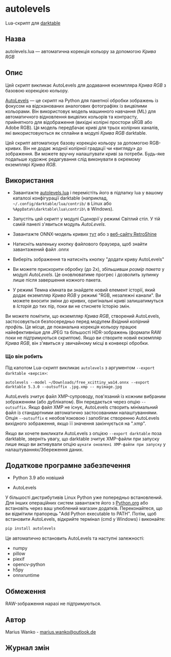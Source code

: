 # autolevels

Lua-скрипт для [darktable](https://www.darktable.org)

## Назва

autolevels.lua — автоматична корекція кольору за допомогою _Крива RGB_

## Опис

Цей скрипт викликає AutoLevels для додавання екземпляра _Крива RGB_ з базовою корекцією кольору.

[AutoLevels](https://github.com/yellowdolphin/autolevels) — це скрипт на Python для пакетної обробки зображень із фокусом на відсканованих аналогових фотографіях із вицвілими кольорами. Він використовує модель машинного навчання (ML) для автоматичного відновлення вицвілих кольорів та контрасту, прийнятного для відображення (вихідні колірні простори sRGB або Adobe RGB). Ця модель передбачає криві для трьох колірних каналів, які використовуються як сплайни в модулі _Крива RGB_ darktable.

Цей скрипт автоматизує базову корекцію кольору за допомогою RGB-кривих. Він не додає жодної колірної градації чи «вигляду» до зображення. Ви можете вручну налаштувати криві за потреби. Будь-яке подальше художнє редагування слід виконувати в окремому екземплярі _Крива RGB_.

## Використання

* Завантажте [autolevels.lua](https://raw.githubusercontent.com/yellowdolphin/darktable-autolevels-module/master/autolevels.lua) і перемістіть його в підпапку lua у вашому каталозі конфігурації darktable (наприклад, `~/.config/darktable/lua/contrib/` в Linux або `%AppData%\darktable\lua\contrib\` в Windows).

* Запустіть цей скрипт у модулі _Сценарії_ у режимі Світлий стіл. У тій самій панелі з'явиться модуль _AutoLevels_.

* Завантажте ONNX-модель кривих [тут](https://github.com/yellowdolphin/darktable-autolevels-module/releases/download/v1.0.0rc/free_xcittiny_wa14.onnx) або з [веб-сайту RetroShine](https://retroshine.eu/download/free_xcittiny_wa14.onnx)

* Натисніть маленьку кнопку файлового браузера, щоб знайти завантажений файл .onnx

* Виберіть зображення та натисніть кнопку "додати криву AutoLevels"

* Ви можете прискорити обробку (до 2x), збільшивши *розмір пакета* у модулі _AutoLevels_. Це оновлюватиме прогрес і дозволить зупинку лише після завершення кожного пакета.

* У режимі Темна кімната ви знайдете новий елемент історії, який додає екземпляр _Крива RGB_ у режимі "RGB, незалежні канали". Ви можете вносити зміни до кривих, оригінальні криві залишатимуться в _Iсторія_ до тих пір, поки ви не стиснете Історію змін.

Ви можете помітити, що екземпляр _Крива RGB_, створений AutoLevels, застосовується безпосередньо перед модулем _Вхідний колірний профіль_. Це місце, де поканальна корекція кольору працює найефективніше для JPEG та більшості HDR-зображень (формати RAW поки не підтримуються скриптом). Якщо ви створите новий екземпляр _Крива RGB_, він з'явиться у звичайному місці в конвеєрі обробки.

### Що він робить

Під капотом Lua-скрипт викликає `autolevels` з аргументом `--export darktable <версія>`:

```
autolevels --model ~/Downloads/free_xcittiny_wa14.onnx --export darktable 5.3.0 --outsuffix .jpg.xmp -- myimage.jpg
```

AutoLevels зчитує файл XMP-супроводу, пов'язаний із кожним вибраним зображенням (або дублікатом). Він передається через опцію `--outsuffix`. Якщо файл XMP не існує, AutoLevels створить мінімальний файл із стандартними автоматично застосованими налаштуваннями. Опція `--outsuffix` є необов'язковою і запобігає створенню AutoLevels вихідного зображення, якщо її значення закінчується на ".xmp".

Якщо ви хочете викликати AutoLevels з опцією `--export darktable` поза darktable, зверніть увагу, що darktable зчитує XMP-файли при запуску лише якщо ви активували опцію `шукати оновлені XMP-файли при запуску` у налаштуваннях/Збереження даних.

## Додаткове програмне забезпечення

- Python 3.9 або новіший

- AutoLevels

У більшості дистрибутивів Linux Python уже попередньо встановлений. Для інших операційних систем завантажте його з [Python.org](https://www.python.org/downloads/) або встановіть через ваш улюблений магазин додатків. Переконайтеся, що ви відмітили прапорець "Add Python executable to PATH". Потім, щоб встановити AutoLevels, відкрийте термінал (cmd у Windows) і виконайте:

```bash
pip install autolevels
```

Це автоматично встановить AutoLevels та наступні залежності:

- numpy
- pillow
- piexif
- opencv-python
- h5py
- onnxruntime

## Обмеження

RAW-зображення наразі не підтримуються.

## Автор

Marius Wanko - marius.wanko@outlook.de

## Журнал змін